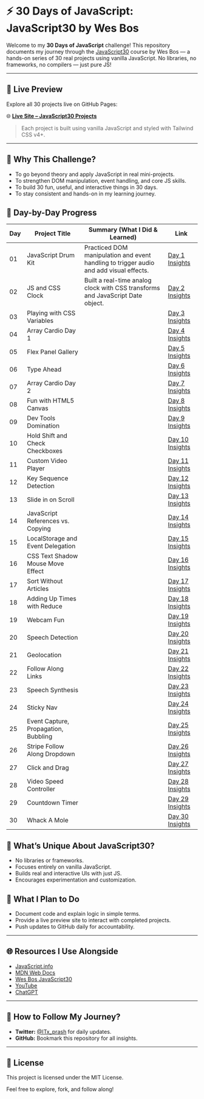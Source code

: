 # ⚡ **30 Days of JavaScript: JavaScript30 by Wes Bos**

Welcome to my **30 Days of JavaScript** challenge! This repository documents my journey through the [JavaScript30](https://javascript30.com/) course by Wes Bos — a hands-on series of 30 real projects using vanilla JavaScript. No libraries, no frameworks, no compilers — just pure JS!

---
## 🔗 Live Preview

Explore all 30 projects live on GitHub Pages:

🌐 **[Live Site – JavaScript30 Projects](https://itx-prash.github.io/30daysofvanillajs/)**

> Each project is built using vanilla JavaScript and styled with Tailwind CSS v4+.

---
## 🚀 **Why This Challenge?**

- To go beyond theory and apply JavaScript in real mini-projects.
- To strengthen DOM manipulation, event handling, and core JS skills.
- To build 30 fun, useful, and interactive things in 30 days.
- To stay consistent and hands-on in my learning journey.

## 📅 **Day-by-Day Progress**

| Day | Project Title                          | Summary (What I Did & Learned)                                                                                   | Link                          |
| --- | -------------------------------------- | ----------------------------------------------------------------------------------------------------------------- | ----------------------------- |
| 01  | JavaScript Drum Kit                    | Practiced DOM manipulation and event handling to trigger audio and add visual effects.                            | [Day 1 Insights](./Day-01/)   |
| 02  | JS and CSS Clock                       | Built a real-time analog clock with CSS transforms and JavaScript Date object.                                   | [Day 2 Insights](./javascript30-journey/Day-02/)   |
| 03  | Playing with CSS Variables             |                                                                                                                   | [Day 3 Insights](./Day-03/)   |
| 04  | Array Cardio Day 1                     |                                                                                                                   | [Day 4 Insights](./Day-04/)   |
| 05  | Flex Panel Gallery                     |                                                                                                                   | [Day 5 Insights](./Day-05/)   |
| 06  | Type Ahead                             |                                                                                                                   | [Day 6 Insights](./Day-06/)   |
| 07  | Array Cardio Day 2                     |                                                                                                                   | [Day 7 Insights](./Day-07/)   |
| 08  | Fun with HTML5 Canvas                  |                                                                                                                   | [Day 8 Insights](./Day-08/)   |
| 09  | Dev Tools Domination                   |                                                                                                                   | [Day 9 Insights](./Day-09/)   |
| 10  | Hold Shift and Check Checkboxes        |                                                                                                                   | [Day 10 Insights](./Day-10/)  |
| 11  | Custom Video Player                    |                                                                                                                   | [Day 11 Insights](./Day-11/)  |
| 12  | Key Sequence Detection                 |                                                                                                                   | [Day 12 Insights](./Day-12/)  |
| 13  | Slide in on Scroll                     |                                                                                                                   | [Day 13 Insights](./Day-13/)  |
| 14  | JavaScript References vs. Copying      |                                                                                                                   | [Day 14 Insights](./Day-14/)  |
| 15  | LocalStorage and Event Delegation      |                                                                                                                   | [Day 15 Insights](./Day-15/)  |
| 16  | CSS Text Shadow Mouse Move Effect      |                                                                                                                   | [Day 16 Insights](./Day-16/)  |
| 17  | Sort Without Articles                  |                                                                                                                   | [Day 17 Insights](./Day-17/)  |
| 18  | Adding Up Times with Reduce            |                                                                                                                   | [Day 18 Insights](./Day-18/)  |
| 19  | Webcam Fun                             |                                                                                                                   | [Day 19 Insights](./Day-19/)  |
| 20  | Speech Detection                       |                                                                                                                   | [Day 20 Insights](./Day-20/)  |
| 21  | Geolocation                           |                                                                                                                   | [Day 21 Insights](./Day-21/)  |
| 22  | Follow Along Links                     |                                                                                                                   | [Day 22 Insights](./Day-22/)  |
| 23  | Speech Synthesis                       |                                                                                                                   | [Day 23 Insights](./Day-23/)  |
| 24  | Sticky Nav                             |                                                                                                                   | [Day 24 Insights](./Day-24/)  |
| 25  | Event Capture, Propagation, Bubbling   |                                                                                                                   | [Day 25 Insights](./Day-25/)  |
| 26  | Stripe Follow Along Dropdown           |                                                                                                                   | [Day 26 Insights](./Day-26/)  |
| 27  | Click and Drag                         |                                                                                                                   | [Day 27 Insights](./Day-27/)  |
| 28  | Video Speed Controller                 |                                                                                                                   | [Day 28 Insights](./Day-28/)  |
| 29  | Countdown Timer                        |                                                                                                                   | [Day 29 Insights](./Day-29/)  |
| 30  | Whack A Mole                           |                                                                                                                   | [Day 30 Insights](./Day-30/)  |

## 🔧 **What’s Unique About JavaScript30?**

- No libraries or frameworks.
- Focuses entirely on vanilla JavaScript.
- Builds real and interactive UIs with just JS.
- Encourages experimentation and customization.

## 🧠 **What I Plan to Do**

- Document code and explain logic in simple terms.
- Provide a live preview site to interact with completed projects.
- Push updates to GitHub daily for accountability.

---


## 🌐 **Resources I Use Alongside**

- [JavaScript.info](https://javascript.info/)
- [MDN Web Docs](https://developer.mozilla.org/en-US/docs/Web/JavaScript)
- [Wes Bos JavaScript30](https://javascript30.com/)
- [YouTube](https://www.youtube.com/)
- [ChatGPT](https://chat.openai.com/)

---

## 🔗 **How to Follow My Journey?**

- **Twitter:** [@ITx_prash](https://twitter.com/ITx_prash) for daily updates.
- **GitHub:** Bookmark this repository for all insights.

---

## 📝 **License**

This project is licensed under the MIT License.

Feel free to explore, fork, and follow along!



